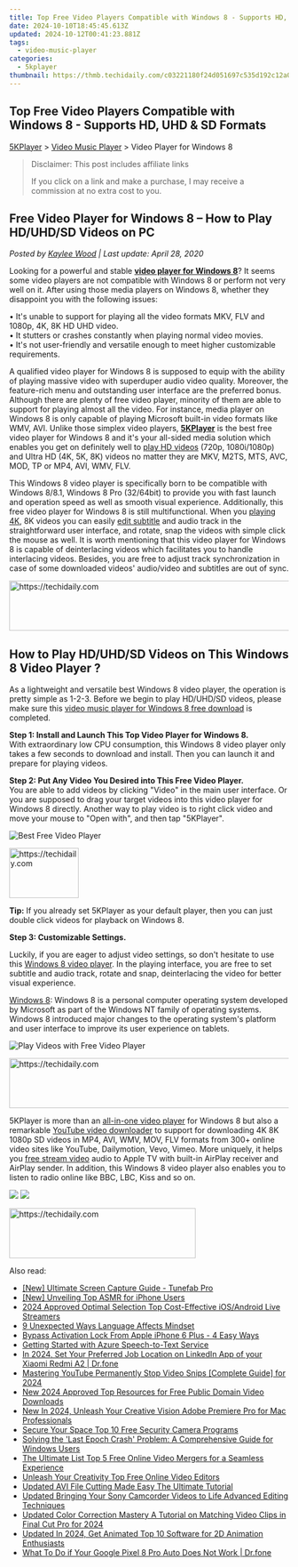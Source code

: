 ```yaml
---
title: Top Free Video Players Compatible with Windows 8 - Supports HD, UHD & SD Formats
date: 2024-10-10T18:45:45.613Z
updated: 2024-10-12T00:41:23.881Z
tags:
  - video-music-player
categories:
  - 5kplayer
thumbnail: https://thmb.techidaily.com/c03221180f24d051697c535d192c12a06104e76b7456b6ffbc01667561900748.png
---
```


## Top Free Video Players Compatible with Windows 8 - Supports HD, UHD & SD Formats

[5KPlayer](https://tools.techidaily.com/5kplayer/products/) \> [Video Music Player](https://tools.techidaily.com/5kplayer/video-music-player/) \> Video Player for Windows 8

>  Disclaimer: This post includes affiliate links
>
>  If you click on a link and make a purchase, I may receive a commission at no extra cost to you.
>

## Free Video Player for Windows 8 – How to Play HD/UHD/SD Videos on PC

 _Posted by [Kaylee Wood](https://www.quora.com/profile/Amanda-Hu-21) | Last update: April 28, 2020_

Looking for a powerful and stable **[video player for Windows 8](https://tools.techidaily.com/5kplayer/products/)**? It seems some video players are not compatible with Windows 8 or perform not very well on it. After using those media players on Windows 8, whether they disappoint you with the following issues:

  
• It's unable to support for playing all the video formats MKV, FLV and 1080p, 4K, 8K HD UHD video.  
 • It stutters or crashes constantly when playing normal video movies.   
 • It's not user-friendly and versatile enough to meet higher customizable requirements. 

A qualified video player for Windows 8 is supposed to equip with the ability of playing massive video with superduper audio video quality. Moreover, the feature-rich menu and outstanding user interface are the preferred bonus. Although there are plenty of free video player, minority of them are able to support for playing almost all the video. For instance, media player on Windows 8 is only capable of playing Microsoft built-in video formats like WMV, AVI. Unlike those simplex video players, [**5KPlayer**](https://tools.techidaily.com/5kplayer/products/) is the best free video player for Windows 8 and it's your all-sided media solution which enables you get on definitely well to [play HD videos](https://tools.techidaily.com/5kplayer/video-music-player/) (720p, 1080i/1080p) and Ultra HD (4K, 5K, 8K) videos no matter they are MKV, M2TS, MTS, AVC, MOD, TP or MP4, AVI, WMV, FLV.

This Windows 8 video player is specifically born to be compatible with Windows 8/8.1, Windows 8 Pro (32/64bit) to provide you with fast launch and operation speed as well as smooth visual experience. Additionally, this free video player for Windows 8 is still multifunctional. When you [playing 4K](https://tools.techidaily.com/5kplayer/video-music-player/), 8K videos you can easily [edit subtitle](https://tools.techidaily.com/5kplayer/video-music-player/) and audio track in the straightforward user interface, and rotate, snap the videos with simple click the mouse as well. It is worth mentioning that this video player for Windows 8 is capable of deinterlacing videos which facilitates you to handle interlacing videos. Besides, you are free to adjust track synchronization in case of some downloaded videos' audio/video and subtitles are out of sync.

<!-- affiliate ads begin -->
<a href="https://laganoo.pxf.io/c/5597632/1657400/16446" target="_top" id="1657400">
  <img src="//a.impactradius-go.com/display-ad/16446-1657400" border="0" alt="https://techidaily.com" width="728" height="90"/>
</a>
<img height="0" width="0" src="https://laganoo.pxf.io/i/5597632/1657400/16446" style="position:absolute;visibility:hidden;" border="0" />
<!-- affiliate ads end -->

## How to Play HD/UHD/SD Videos on This Windows 8 Video Player ?

As a lightweight and versatile best Windows 8 video player, the operation is pretty simple as 1-2-3\. Before we begin to play HD/UHD/SD videos, please make sure this [video music player for Windows 8 free download](https://tools.techidaily.com/5kplayer/video-music-player/) is completed.

**Step 1: Install and Launch This Top Video Player for Windows 8.**  
 With extraordinary low CPU consumption, this Windows 8 video player only takes a few seconds to download and install. Then you can launch it and prepare for playing videos.

**Step 2: Put Any Video You Desired into This Free Video Player.**  
 You are able to add videos by clicking "Video" in the main user interface. Or you are supposed to drag your target videos into this video player for Windows 8 directly. Another way to play video is to right click video and move your mouse to "Open with", and then tap "5KPlayer".

![Best Free Video Player](https://www.5kplayer.com/video-music-player/img/video-player-for-windows-8.jpg) 

<!-- affiliate ads begin -->
<a href="https://25home.pxf.io/c/5597632/2148637/16836" target="_top" id="2148637">
  <img src="//a.impactradius-go.com/display-ad/16836-2148637" border="0" alt="https://techidaily.com" width="125" height="90"/>
</a>
<img height="0" width="0" src="https://25home.pxf.io/i/5597632/2148637/16836" style="position:absolute;visibility:hidden;" border="0" />
<!-- affiliate ads end -->

**Tip:** If you already set 5KPlayer as your default player, then you can just double click videos for playback on Windows 8.

**Step 3: Customizable Settings.**

Luckily, if you are eager to adjust video settings, so don't hesitate to use this [Windows 8 video player](https://tools.techidaily.com/5kplayer/products/). In the playing interface, you are free to set subtitle and audio track, rotate and snap, deinterlacing the video for better visual experience. 

[Windows 8](https://en.wikipedia.org/wiki/Windows%5F8): Windows 8 is a personal computer operating system developed by Microsoft as part of the Windows NT family of operating systems. Windows 8 introduced major changes to the operating system's platform and user interface to improve its user experience on tablets.

![Play Videos with Free Video Player](https://www.5kplayer.com/video-music-player/img/free-video-player.png) 

<!-- affiliate ads begin -->
<a href="https://zebaoaffiliateprogram.pxf.io/c/5597632/2137975/21526" target="_top" id="2137975">
  <img src="//a.impactradius-go.com/display-ad/21526-2137975" border="0" alt="https://techidaily.com" width="728" height="90"/>
</a>
<img height="0" width="0" src="https://zebaoaffiliateprogram.pxf.io/i/5597632/2137975/21526" style="position:absolute;visibility:hidden;" border="0" />
<!-- affiliate ads end -->

5KPlayer is more than an [all-in-one video player](https://tools.techidaily.com/5kplayer/video-music-player/) for Windows 8 but also a remarkable [YouTube video downloader](https://tools.techidaily.com/5kplayer/youtube-download/) to support for downloading 4K 8K 1080p SD videos in MP4, AVI, WMV, MOV, FLV formats from 300+ online video sites like YouTube, Dailymotion, Vevo, Vimeo. More uniquely, it helps you [free stream video](https://tools.techidaily.com/5kplayer/airplay/) audio to Apple TV with built-in AirPlay receiver and AirPlay sender. In addition, this Windows 8 video player also enables you to listen to radio online like BBC, LBC, Kiss and so on.

[![](https://www.5kplayer.com/video-music-player/../button/freedownbackwin.png)](https://tools.techidaily.com/5kplayer/products/) [![](https://www.5kplayer.com/video-music-player/../button/freedownbackmac.png)](https://tools.techidaily.com/5kplayer/products/)

<!-- affiliate ads begin -->
<a href="https://aligracehair.sjv.io/c/5597632/2135372/19272" target="_top" id="2135372">
  <img src="//a.impactradius-go.com/display-ad/19272-2135372" border="0" alt="https://techidaily.com" width="336" height="90"/>
</a>
<img height="0" width="0" src="https://aligracehair.sjv.io/i/5597632/2135372/19272" style="position:absolute;visibility:hidden;" border="0" />
<!-- affiliate ads end -->

<ins class="adsbygoogle"
     style="display:block"
     data-ad-format="autorelaxed"
     data-ad-client="ca-pub-7571918770474297"
     data-ad-slot="1223367746"></ins>

<ins class="adsbygoogle"
     style="display:block"
     data-ad-client="ca-pub-7571918770474297"
     data-ad-slot="8358498916"
     data-ad-format="auto"
     data-full-width-responsive="true"></ins>

<span class="atpl-alsoreadstyle">Also read:</span>
<div><ul>
<li><a href="https://screen-activity-recording.techidaily.com/new-ultimate-screen-capture-guide-tunefab-pro/"><u>[New] Ultimate Screen Capture Guide - Tunefab Pro</u></a></li>
<li><a href="https://facebook-video-share.techidaily.com/new-unveiling-top-asmr-for-iphone-users/"><u>[New] Unveiling Top ASMR for iPhone Users</u></a></li>
<li><a href="https://extra-approaches.techidaily.com/2024-approved-optimal-selection-top-cost-effective-iosandroid-live-streamers/"><u>2024 Approved Optimal Selection Top Cost-Effective iOS/Android Live Streamers</u></a></li>
<li><a href="https://mondly-stories.techidaily.com/9-unexpected-ways-language-affects-mindset/"><u>9 Unexpected Ways Language Affects Mindset</u></a></li>
<li><a href="https://activate-lock.techidaily.com/bypass-activation-lock-from-apple-iphone-6-plus-4-easy-ways-by-drfone-ios/"><u>Bypass Activation Lock From Apple iPhone 6 Plus - 4 Easy Ways</u></a></li>
<li><a href="https://extra-tips.techidaily.com/getting-started-with-azure-speech-to-text-service/"><u>Getting Started with Azure Speech-to-Text Service</u></a></li>
<li><a href="https://review-topics.techidaily.com/in-2024-set-your-preferred-job-location-on-linkedin-app-of-your-xiaomi-redmi-a2-drfone-by-drfone-virtual-android/"><u>In 2024, Set Your Preferred Job Location on LinkedIn App of your Xiaomi Redmi A2 | Dr.fone</u></a></li>
<li><a href="https://extra-guidance.techidaily.com/mastering-youtube-permanently-stop-video-snips-complete-guide-for-2024/"><u>Mastering YouTube Permanently Stop Video Snips [Complete Guide] for 2024</u></a></li>
<li><a href="https://video-ai-editor.techidaily.com/new-2024-approved-top-resources-for-free-public-domain-video-downloads/"><u>New 2024 Approved Top Resources for Free Public Domain Video Downloads</u></a></li>
<li><a href="https://video-ai-editor.techidaily.com/new-in-2024-unleash-your-creative-vision-adobe-premiere-pro-for-mac-professionals/"><u>New In 2024, Unleash Your Creative Vision Adobe Premiere Pro for Mac Professionals</u></a></li>
<li><a href="https://video-ai-editor.techidaily.com/secure-your-space-top-10-free-security-camera-programs/"><u>Secure Your Space Top 10 Free Security Camera Programs</u></a></li>
<li><a href="https://program-issues.techidaily.com/solving-the-last-epoch-crash-problem-a-comprehensive-guide-for-windows-users/"><u>Solving the 'Last Epoch Crash' Problem: A Comprehensive Guide for Windows Users</u></a></li>
<li><a href="https://video-ai-editor.techidaily.com/the-ultimate-list-top-5-free-online-video-mergers-for-a-seamless-experience/"><u>The Ultimate List Top 5 Free Online Video Mergers for a Seamless Experience</u></a></li>
<li><a href="https://video-ai-editor.techidaily.com/unleash-your-creativity-top-free-online-video-editors/"><u>Unleash Your Creativity Top Free Online Video Editors</u></a></li>
<li><a href="https://video-ai-editor.techidaily.com/updated-avi-file-cutting-made-easy-the-ultimate-tutorial/"><u>Updated AVI File Cutting Made Easy The Ultimate Tutorial</u></a></li>
<li><a href="https://video-ai-editor.techidaily.com/updated-bringing-your-sony-camcorder-videos-to-life-advanced-editing-techniques/"><u>Updated Bringing Your Sony Camcorder Videos to Life Advanced Editing Techniques</u></a></li>
<li><a href="https://video-ai-editor.techidaily.com/updated-color-correction-mastery-a-tutorial-on-matching-video-clips-in-final-cut-pro-for-2024/"><u>Updated Color Correction Mastery A Tutorial on Matching Video Clips in Final Cut Pro for 2024</u></a></li>
<li><a href="https://video-ai-editor.techidaily.com/updated-in-2024-get-animated-top-10-software-for-2d-animation-enthusiasts/"><u>Updated In 2024, Get Animated Top 10 Software for 2D Animation Enthusiasts</u></a></li>
<li><a href="https://howto.techidaily.com/what-to-do-if-your-google-pixel-8-pro-auto-does-not-work-drfone-by-drfone-fix-android-problems-fix-android-problems/"><u>What To Do if Your Google Pixel 8 Pro Auto Does Not Work | Dr.fone</u></a></li>
</ul></div>


